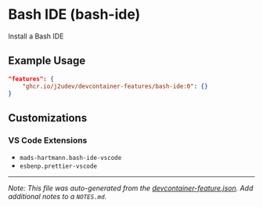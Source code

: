 
# Bash IDE (bash-ide)

Install a Bash IDE

## Example Usage

```json
"features": {
    "ghcr.io/j2udev/devcontainer-features/bash-ide:0": {}
}
```



## Customizations

### VS Code Extensions

- `mads-hartmann.bash-ide-vscode`
- `esbenp.prettier-vscode`



---

_Note: This file was auto-generated from the [devcontainer-feature.json](devcontainer-feature.json).  Add additional notes to a `NOTES.md`._
